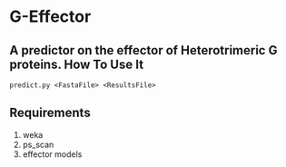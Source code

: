 G-Effector
==================
A predictor on the effector of Heterotrimeric G proteins.
How To Use It
-----------------
	predict.py <FastaFile> <ResultsFile>
Requirements
-----------------
1. weka
2. ps_scan
3. effector models
